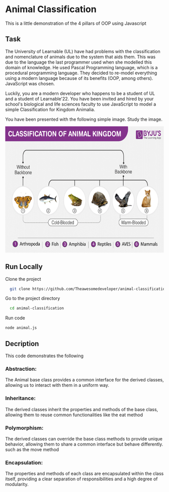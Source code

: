 
# Animal Classification

This is a little demonstration of the 4 pillars of OOP using Javascript


## Task
 The University of Learnable (UL) have had problems with the classification and nomenclature of animals due to the system that aids them. This was due to the language the last programmer used when she modelled this domain of knowledge. He used Pascal Programming language, which is a procedural programming language. They decided to re-model everything using a modern language because of its benefits (OOP, among others). JavaScript was chosen.

Luckily, you are a modern developer who happens to be a student of UL and a student of Learnable'22. You have been invited and hired by your school's biological and life sciences faculty to use JavaScript to model a simple Classification for Kingdom Animalia.

You have been presented with the following simple image. Study the image.

<img src="images\Animal-Kingdom-Classification-of-Animal-Kingdom.png" width="700" height="400">


## Run Locally

Clone the project

```bash
  git clone https://github.com/Theawesomedeveloper/animal-classification.git
```

Go to the project directory

```bash
  cd animal-classification
```

Run code
```bash
node animal.js
```

## Decription
This code demonstrates the following 

 ### Abstraction:
 The Animal base class provides a common interface for the derived classes, 
 allowing us to interact with them in a uniform way.

### Inheritance: 
The derived classes inherit the properties and methods of the base class,
allowing them to reuse common functionalities like the eat method

### Polymorphism:
The derived classes can override the base class methods to provide 
unique behavior, allowing them to share a common interface but behave differently.
such as the move method 

### Encapsulation:
The properties and methods of each class are encapsulated within 
the class itself, providing a clear separation of responsibilities and a high degree 
of modularity.
